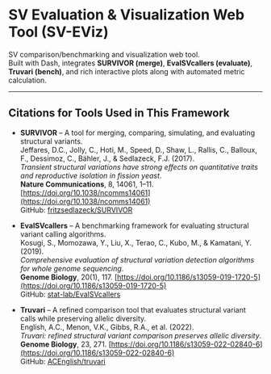 # SV Evaluation & Visualization Web Tool (SV-EViz)

SV comparison/benchmarking and visualization web tool.  
Built with Dash, integrates **SURVIVOR (merge)**, **EvalSVcallers (evaluate)**, **Truvari (bench)**, and rich interactive plots along with automated metric calculation.

---

## Citations for Tools Used in This Framework

- **SURVIVOR** – A tool for merging, comparing, simulating, and evaluating structural variants.  
  Jeffares, D.C., Jolly, C., Hoti, M., Speed, D., Shaw, L., Rallis, C., Balloux, F., Dessimoz, C., Bähler, J., & Sedlazeck, F.J. (2017).  
  *Transient structural variations have strong effects on quantitative traits and reproductive isolation in fission yeast*.  
  **Nature Communications**, 8, 14061, 1–11. [https://doi.org/10.1038/ncomms14061](https://doi.org/10.1038/ncomms14061)  
  GitHub: [fritzsedlazeck/SURVIVOR](https://github.com/fritzsedlazeck/SURVIVOR)

- **EvalSVcallers** – A benchmarking framework for evaluating structural variant calling algorithms.  
  Kosugi, S., Momozawa, Y., Liu, X., Terao, C., Kubo, M., & Kamatani, Y. (2019).  
  *Comprehensive evaluation of structural variation detection algorithms for whole genome sequencing*.  
  **Genome Biology**, 20(1), 117. [https://doi.org/10.1186/s13059-019-1720-5](https://doi.org/10.1186/s13059-019-1720-5)  
  GitHub: [stat-lab/EvalSVcallers](https://github.com/stat-lab/EvalSVcallers)

- **Truvari** – A refined comparison tool that evaluates structural variant calls while preserving allelic diversity.  
  English, A.C., Menon, V.K., Gibbs, R.A., et al. (2022).  
  *Truvari: refined structural variant comparison preserves allelic diversity*.  
  **Genome Biology**, 23, 271. [https://doi.org/10.1186/s13059-022-02840-6](https://doi.org/10.1186/s13059-022-02840-6)  
  GitHub: [ACEnglish/truvari](https://github.com/ACEnglish/truvari)
